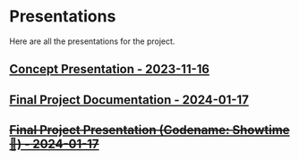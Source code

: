 # Presentations

Here are all the presentations for the project.

## [Concept Presentation - 2023-11-16](/presentations/concept-presentation-2023-11-16/HEAD-MD1_Caran-d-Ache_Adam-Chatir_Project-Morpheus.pdf)

## [Final Project Documentation - 2024-01-17](/presentations/final-presentation-folder-2024-01-17/240117_HEAD-MD1_Caran-d-Ache_Chatir-Adam_Morpheus.pdf)

## ~~[Final Project Presentation (Codename: Showtime🎉) - 2024-01-17](/presentations/final-presentation-showtime-2024-01-17/Morpheus_Presentation.pdf)~~